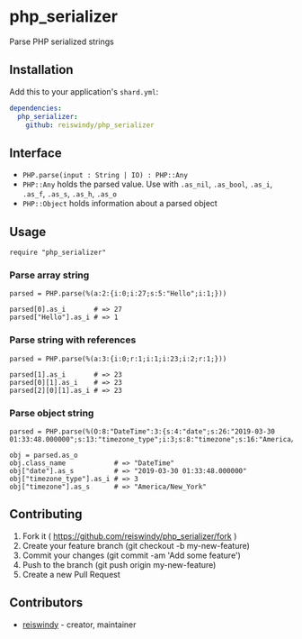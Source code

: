 # php_serializer

Parse PHP serialized strings 

## Installation

Add this to your application's `shard.yml`:

```yaml
dependencies:
  php_serializer:
    github: reiswindy/php_serializer
```

## Interface
* `PHP.parse(input : String | IO) : PHP::Any`
* `PHP::Any` holds the parsed value. Use with `.as_nil`, `.as_bool`, `.as_i`, `.as_f`, `.as_s`, `.as_h`, `.as_o`
* `PHP::Object` holds information about a parsed object

## Usage
```crystal
require "php_serializer"
```

### Parse array string
```crystal
parsed = PHP.parse(%(a:2:{i:0;i:27;s:5:"Hello";i:1;}))

parsed[0].as_i       # => 27
parsed["Hello"].as_i # => 1
```

### Parse string with references
```crystal
parsed = PHP.parse(%(a:3:{i:0;r:1;i:1;i:23;i:2;r:1;}))

parsed[1].as_i       # => 23
parsed[0][1].as_i    # => 23
parsed[2][0][1].as_i # => 23
```

### Parse object string
```crystal
parsed = PHP.parse(%(O:8:"DateTime":3:{s:4:"date";s:26:"2019-03-30 01:33:48.000000";s:13:"timezone_type";i:3;s:8:"timezone";s:16:"America/New_York";}))

obj = parsed.as_o
obj.class_name            # => "DateTime"
obj["date"].as_s          # => "2019-03-30 01:33:48.000000"
obj["timezone_type"].as_i # => 3
obj["timezone"].as_s      # => "America/New_York"
```

## Contributing

1. Fork it ( https://github.com/reiswindy/php_serializer/fork )
2. Create your feature branch (git checkout -b my-new-feature)
3. Commit your changes (git commit -am 'Add some feature')
4. Push to the branch (git push origin my-new-feature)
5. Create a new Pull Request

## Contributors

- [reiswindy](https://github.com/reiswindy) - creator, maintainer
